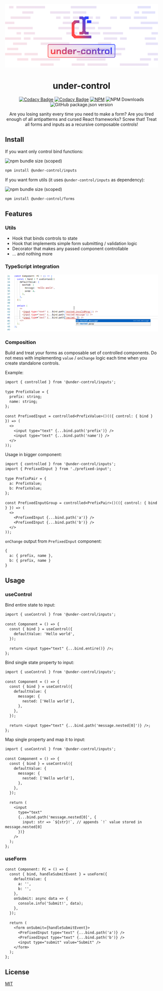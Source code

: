 <p align='center'>
  <picture>
    <source media='(prefers-color-scheme: dark)' srcset='assets/social/under-control-banner.png'>
    <img src='assets/social/under-control-banner.png' alt='Banner'>
  </picture>

  <h1 align='center'>under-control</h1>
</p>

<div align='center'>

[![Codacy Badge](https://app.codacy.com/project/badge/Coverage/00361e89d67049baa02723ee0e818ed0?style=for-the-badge)](https://www.codacy.com/gh/Mati365/under-control/dashboard?utm_source=github.com&utm_medium=referral&utm_content=Mati365/under-control&utm_campaign=Badge_Coverage)
[![Codacy Badge](https://app.codacy.com/project/badge/Grade/00361e89d67049baa02723ee0e818ed0)](https://www.codacy.com/gh/Mati365/under-control/dashboard?utm_source=github.com&utm_medium=referral&utm_content=Mati365/under-control&utm_campaign=Badge_Grade)
[![NPM](https://img.shields.io/npm/l/under-control?style=flat)](LICENSE)
![NPM Downloads](https://img.shields.io/npm/dm/@under-control/core)
![GitHub package.json version](https://img.shields.io/github/package-json/v/Mati365/under-control?style=flat)

</div>

<p align='center'>
  Are you losing sanity every time you need to make a form? Are you tired enough of all antipatterns and cursed React frameworks? Screw that! Treat all forms and inputs as a recursive composable controls!
</p>

## Install

If you want only control bind functions:

![npm bundle size (scoped)](https://img.shields.io/bundlephobia/minzip/@under-control/inputs)

```bash
npm install @under-control/inputs
```

If you want form utils (it uses `@under-control/inputs` as dependency):

![npm bundle size (scoped)](https://img.shields.io/bundlephobia/minzip/@under-control/forms)

```bash
npm install @under-control/forms
```

## Features

### Utils

- Hook that binds controls to state
- Hook that implements simple form submitting / validation logic
- Decorator that makes any passed component controllable
- ... and nothing more

### TypeScript integration

![Object type check example](assets/examples/type-check-object.png 'Type check object with array')

### Composition

Build and treat your forms as composable set of controlled components. Do not mess with implementing `value` / `onChange` logic each time when you create standalone controls.

Example:

```tsx
import { controlled } from '@under-control/inputs';

type PrefixValue = {
  prefix: string;
  name: string;
};

const PrefixedInput = controlled<PrefixValue>()(({ control: { bind } }) => (
  <>
    <input type="text" {...bind.path('prefix')} />
    <input type="text" {...bind.path('name')} />
  </>
));
```

Usage in bigger component:

```tsx
import { controlled } from '@under-control/inputs';
import { PrefixedInput } from './prefixed-input';

type PrefixPair = {
  a: PrefixValue;
  b: PrefixValue;
};

const PrefixedInputGroup = controlled<PrefixPair>()(({ control: { bind } }) => (
  <>
    <PrefixedInput {...bind.path('a')} />
    <PrefixedInput {...bind.path('b')} />
  </>
));
```

`onChange` output from `PrefixedInput` component:

```tsx
{
  a: { prefix, name },
  b: { prefix, name }
}
```

## Usage

### useControl

Bind entire state to input:

```tsx
import { useControl } from '@under-control/inputs';

const Component = () => {
  const { bind } = useControl({
    defaultValue: 'Hello world',
  });

  return <input type="text" {...bind.entire()} />;
};
```

Bind single state property to input:

```tsx
import { useControl } from '@under-control/inputs';

const Component = () => {
  const { bind } = useControl({
    defaultValue: {
      message: {
        nested: ['Hello world'],
      },
    },
  });

  return <input type="text" {...bind.path('message.nested[0]')} />;
};
```

Map single property and map it to input:

```tsx
import { useControl } from '@under-control/inputs';

const Component = () => {
  const { bind } = useControl({
    defaultValue: {
      message: {
        nested: ['Hello world'],
      },
    },
  });

  return (
    <input
      type="text"
      {...bind.path('message.nested[0]', {
        input: str => `${str}!`, // appends `!` value stored in message.nested[0]
      })}
    />
  );
};
```

### useForm

```tsx
const Component: FC = () => {
  const { bind, handleSubmitEvent } = useForm({
    defaultValue: {
      a: '',
      b: '',
    },
    onSubmit: async data => {
      console.info('Submit!', data);
    },
  });

  return (
    <form onSubmit={handleSubmitEvent}>
      <PrefixedInput type="text" {...bind.path('a')} />
      <PrefixedInput type="text" {...bind.path('b')} />
      <input type="submit" value="Submit" />
    </form>
  );
};
```

## License

[MIT](LICENSE)
